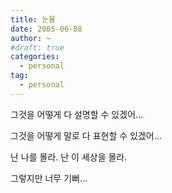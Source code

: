 ```yaml
---
title: 눈물
date: 2005-06-08
author: ~
#draft: true
categories:
  - personal
tag:
  - personal
---
```




그것을 어떻게 다 설명할 수 있겠어...

그것을 어떻게 말로 다 표현할 수 있겠어...

난 나를 몰라.
난 이 세상을 몰라.

그렇지만 너무 기뻐...


 






